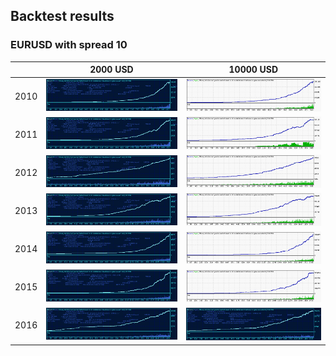 ## Backtest results

### EURUSD with spread 10

|       |    2000 USD | 10000 USD |
| ----: |:-----------:| :--------:|
|  2010 | ![](default/2000USD/10-spread/5-digits/2010/_test_results/EURUSD-2000USD-2010year-10spread-M30-DS-test.gif) | ![](default/10000USD/10-spread/5-digits/2010/_test_results/EURUSD-10000USD-2010year-10spread-M30-DS-test.gif) |
|  2011 | ![](default/2000USD/10-spread/5-digits/2011/_test_results/EURUSD-2000USD-2011year-10spread-M30-DS-test.gif) | ![](default/10000USD/10-spread/5-digits/2011/_test_results/EURUSD-10000USD-2011year-10spread-M30-DS-test.gif) |
|  2012 | ![](default/2000USD/10-spread/5-digits/2012/_test_results/EURUSD-2000USD-2012year-10spread-M30-DS-test.gif) | ![](default/10000USD/10-spread/5-digits/2012/_test_results/EURUSD-10000USD-2012year-10spread-M30-DS-test.gif) |
|  2013 | ![](default/2000USD/10-spread/5-digits/2013/_test_results/EURUSD-2000USD-2013year-10spread-M30-DS-test.gif) | ![](default/10000USD/10-spread/5-digits/2013/_test_results/EURUSD-10000USD-2013year-10spread-M30-DS-test.gif) |
|  2014 | ![](default/2000USD/10-spread/5-digits/2014/_test_results/EURUSD-2000USD-2014year-10spread-M30-DS-test.gif) | ![](default/10000USD/10-spread/5-digits/2014/_test_results/EURUSD-10000USD-2014year-10spread-M30-DS-test.gif) |
|  2015 | ![](default/2000USD/10-spread/5-digits/2015/_test_results/EURUSD-2000USD-2015year-10spread-M30-DS-test.gif) | ![](default/10000USD/10-spread/5-digits/2015/_test_results/EURUSD-10000USD-2015year-10spread-M30-DS-test.gif) |
|  2016 | ![](default/2000USD/10-spread/5-digits/2016/_test_results/EURUSD-2000USD-2016year-10spread-M30-DS-test.gif) | ![](default/10000USD/10-spread/5-digits/2016/_test_results/EURUSD-10000USD-2016year-10spread-M30-DS-test.gif) |

<!--
### EURUSD with spread 20

|       |    2000 USD | 10000 USD |
| ----: |:-----------:| :--------:|
|  2010 | ![](default/2000USD/20-spread/5-digits/2010/_test_results/EURUSD-2000USD-2010year-20spread-M30-DS-test.gif) | ![](default/10000USD/20-spread/5-digits/2010/_test_results/EURUSD-10000USD-2010year-20spread-M30-DS-test.gif) |
|  2011 | ![](default/2000USD/20-spread/5-digits/2011/_test_results/EURUSD-2000USD-2011year-20spread-M30-DS-test.gif) | ![](default/10000USD/20-spread/5-digits/2011/_test_results/EURUSD-10000USD-2011year-20spread-M30-DS-test.gif) |
|  2012 | ![](default/2000USD/20-spread/5-digits/2012/_test_results/EURUSD-2000USD-2012year-20spread-M30-DS-test.gif) | ![](default/10000USD/20-spread/5-digits/2012/_test_results/EURUSD-10000USD-2012year-20spread-M30-DS-test.gif) |
|  2013 | ![](default/2000USD/20-spread/5-digits/2013/_test_results/EURUSD-2000USD-2013year-20spread-M30-DS-test.gif) | ![](default/10000USD/20-spread/5-digits/2013/_test_results/EURUSD-10000USD-2013year-20spread-M30-DS-test.gif) |
|  2014 | ![](default/2000USD/20-spread/5-digits/2014/_test_results/EURUSD-2000USD-2014year-20spread-M30-DS-test.gif) | ![](default/10000USD/20-spread/5-digits/2014/_test_results/EURUSD-10000USD-2014year-20spread-M30-DS-test.gif) |
|  2015 | ![](default/2000USD/20-spread/5-digits/2015/_test_results/EURUSD-2000USD-2015year-20spread-M30-DS-test.gif) | ![](default/10000USD/20-spread/5-digits/2015/_test_results/EURUSD-10000USD-2015year-20spread-M30-DS-test.gif) |
|  2016 | ![](default/2000USD/20-spread/5-digits/2016/_test_results/EURUSD-2000USD-2016year-20spread-M30-DS-test.gif) | ![](default/10000USD/20-spread/5-digits/2016/_test_results/EURUSD-10000USD-2016year-20spread-M30-DS-test.gif) |

-->
